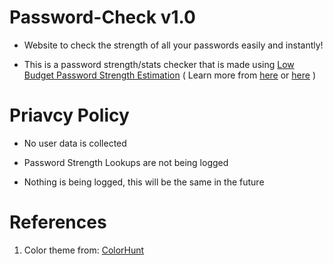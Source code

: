 # Password-Check v1.0

- Website to check the strength of all your passwords easily and instantly!

- This is a password strength/stats checker that is made using [Low Budget Password Strength Estimation](https://github.com/dropbox/zxcvbn) ( Learn more from [here](https://www.semanticscholar.org/paper/zxcvbn%3A-Low-Budget-Password-Strength-Estimation-Wheeler/f7403f27b0517be683836f9c1cb8b0f5a5d82b1a) or [here](https://www.usenix.org/conference/usenixsecurity16/technical-sessions/presentation/wheeler#:~:text=zxcvbn%20is%20an%20alternative%20password,suitable%20for%20mitigating%20online%20attacks.) )

# Priavcy Policy

- No user data is collected

- Password Strength Lookups are not being logged 

- Nothing is being logged, this will be the same in the future

# References

1. Color theme from: [ColorHunt](https://colorhunt.co/palettes/dark)
